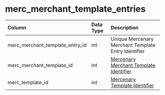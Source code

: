 # merc_merchant_template_entries

| Column | Data Type | Description |
| :--- | :--- | :--- |
| merc_merchant_template_entry_id | int | Unique Mercenary Merchant Template Entry Identifier |
| merc_merchant_template_id | int | [Mercenary Merchant Template Identifier](merc_merchant_templates.md) |
| merc_template_id | int | [Mercenary Template Identifier](merc_templates.md) |


